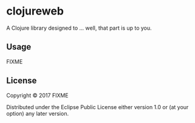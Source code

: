 # clojureweb

A Clojure library designed to ... well, that part is up to you.

## Usage

FIXME

## License

Copyright © 2017 FIXME

Distributed under the Eclipse Public License either version 1.0 or (at
your option) any later version.

